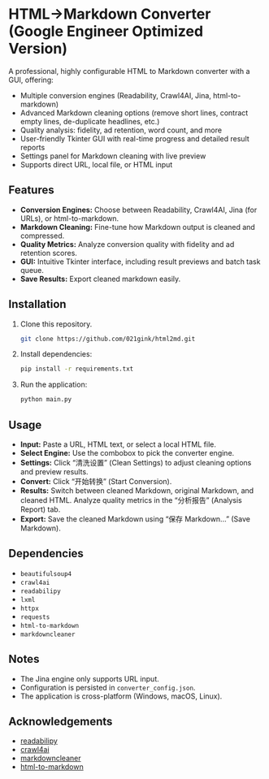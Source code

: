 # HTML→Markdown Converter (Google Engineer Optimized Version)

A professional, highly configurable HTML to Markdown converter with a GUI, offering:
- Multiple conversion engines (Readability, Crawl4AI, Jina, html-to-markdown)
- Advanced Markdown cleaning options (remove short lines, contract empty lines, de-duplicate headlines, etc.)
- Quality analysis: fidelity, ad retention, word count, and more
- User-friendly Tkinter GUI with real-time progress and detailed result reports
- Settings panel for Markdown cleaning with live preview
- Supports direct URL, local file, or HTML input

## Features

- **Conversion Engines:** Choose between Readability, Crawl4AI, Jina (for URLs), or html-to-markdown.
- **Markdown Cleaning:** Fine-tune how Markdown output is cleaned and compressed.
- **Quality Metrics:** Analyze conversion quality with fidelity and ad retention scores.
- **GUI:** Intuitive Tkinter interface, including result previews and batch task queue.
- **Save Results:** Export cleaned markdown easily.

## Installation

1. Clone this repository.
    ```bash
    git clone https://github.com/021gink/html2md.git
    ```
2. Install dependencies:

   ```bash
   pip install -r requirements.txt
   ```

3. Run the application:

   ```bash
   python main.py
   ```



## Usage

- **Input:** Paste a URL, HTML text, or select a local HTML file.
- **Select Engine:** Use the combobox to pick the converter engine.
- **Settings:** Click “清洗设置” (Clean Settings) to adjust cleaning options and preview results.
- **Convert:** Click “开始转换” (Start Conversion).
- **Results:** Switch between cleaned Markdown, original Markdown, and cleaned HTML. Analyze quality metrics in the “分析报告” (Analysis Report) tab.
- **Export:** Save the cleaned Markdown using “保存 Markdown...” (Save Markdown).

## Dependencies

- `beautifulsoup4`
- `crawl4ai`
- `readabilipy`
- `lxml`
- `httpx`
- `requests`
- `html-to-markdown`
- `markdowncleaner`

## Notes

- The Jina engine only supports URL input.
- Configuration is persisted in `converter_config.json`.
- The application is cross-platform (Windows, macOS, Linux).


## Acknowledgements

- [readabilipy](https://github.com/alan-turing-institute/readabilipy)
- [crawl4ai](https://github.com/datawhalechina/crawl4ai)
- [markdowncleaner](https://github.com/0x7d8/markdowncleaner)
- [html-to-markdown](https://github.com/Alir3z4/html2text)